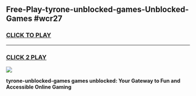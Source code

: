 
## Free-Play-tyrone-unblocked-games-Unblocked-Games #wcr27
<h3>
<a href="https://news.freeplayer.one?title=tyrone-unblocked-games&ref=8M">CLICK TO PLAY</a></h3>
<hr>

<h3>
<a href="https://news.freeplayer.one?title=tyrone-unblocked-games&ref=8M">CLICK 2 PLAY</a>
  
</h3>

<a href="https://news.freeplayer.one?title=tyrone-unblocked-games&ref=8M"><img src="https://clearcache.store/games.png"></a>


**tyrone-unblocked-games games unblocked: Your Gateway to Fun and Accessible Online Gaming**
